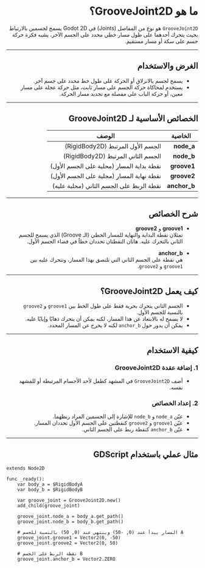 
<div dir=rtl>

# ما هو GrooveJoint2D؟

`GrooveJoint2D` هو نوع من المفاصل (Joints) في Godot 2D يسمح لجسمين بالارتباط بحيث يتحرك أحدهما على طول مسار خطي محدد على الجسم الآخر، يشبه فكرة حركة جسم على سكة أو مسار مستقيم.

---

## الغرض والاستخدام

- يسمح لجسم بالانزلاق أو الحركة على طول خط محدد على جسم آخر.
- يستخدم لمحاكاة حركة الجسم على مسار ثابت، مثل حركة عجلة على مسار معين، أو حركة الباب على مفصلة مع تحديد مسار الحركة.

---

## الخصائص الأساسية لـ GrooveJoint2D

| الخاصية         | الوصف                                          |
|-----------------|------------------------------------------------|
| **node_a**      | الجسم الأول المرتبط (RigidBody2D)              |
| **node_b**      | الجسم الثاني المرتبط (RigidBody2D)             |
| **groove1**     | نقطة بداية المسار (محلية على الجسم الأول)     |
| **groove2**     | نقطة نهاية المسار (محلية على الجسم الأول)     |
| **anchor_b**    | نقطة الربط على الجسم الثاني (محلية عليه)      |

---

## شرح الخصائص

- **groove1** و **groove2**  
  تمثلان نقطة البداية والنهاية للمسار الخطي (الـ Groove) الذي يسمح للجسم الثاني بالتحرك عليه. هاتان النقطتان تحددان خطاً في فضاء الجسم الأول.

- **anchor_b**  
  هي نقطة على الجسم الثاني التي تلتصق بهذا المسار، وتتحرك عليه بين `groove1` و `groove2`.

---

## كيف يعمل GrooveJoint2D؟

- الجسم الثاني يتحرك بحرية فقط على طول الخط بين `groove1` و `groove2` بالنسبة للجسم الأول.
- لا يسمح له بالابتعاد عن هذا المسار، لكنه يمكن أن يتحرك ذهابًا وإيابًا عليه.
- يمكن أن يدور حول `anchor_b` لكنه لا يخرج عن المسار المحدد.

---

## كيفية الاستخدام

### 1. إضافة عقدة GrooveJoint2D

- أضف `GrooveJoint2D` في المشهد كطفل لأحد الأجسام المرتبطة أو للمشهد نفسه.

### 2. إعداد الخصائص

- عيّن `node_a` و `node_b` للإشارة إلى الجسمين المراد ربطهما.
- عيّن `groove1` و `groove2` كنقطتين على الجسم الأول تحددان المسار.
- عيّن `anchor_b` كنقطة ربط على الجسم الثاني.

---

## مثال عملي باستخدام GDScript

<div dir=ltr>


```gdscript
extends Node2D

func _ready():
    var body_a = $RigidBodyA
    var body_b = $RigidBodyB
    
    var groove_joint = GrooveJoint2D.new()
    add_child(groove_joint)
    
    groove_joint.node_a = body_a.get_path()
    groove_joint.node_b = body_b.get_path()
    
    # المسار يبدأ عند (0, -50) وينتهي عند (0, 50) بالنسبة للجسم A
    groove_joint.groove1 = Vector2(0, -50)
    groove_joint.groove2 = Vector2(0, 50)
    
    # نقطة الربط على الجسم B
    groove_joint.anchor_b = Vector2.ZERO
```